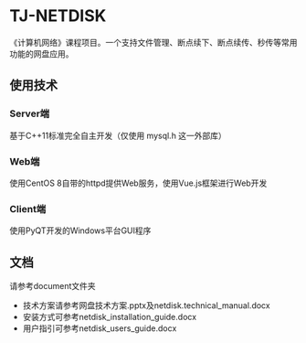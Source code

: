 # TJ-NETDISK
《计算机网络》课程项目。一个支持文件管理、断点续下、断点续传、秒传等常用功能的网盘应用。

## 使用技术
### Server端
基于C++11标准完全自主开发（仅使用 mysql.h 这一外部库）
### Web端
使用CentOS 8自带的httpd提供Web服务，使用Vue.js框架进行Web开发
### Client端
使用PyQT开发的Windows平台GUI程序

## 文档
请参考document文件夹
- 技术方案请参考网盘技术方案.pptx及netdisk.technical_manual.docx
- 安装方式可参考netdisk_installation_guide.docx
- 用户指引可参考netdisk_users_guide.docx
